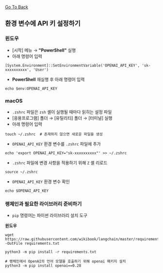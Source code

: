[Go To Back](../../study.md)

## 환경 변수에 API 키 설정하기

### 윈도우
- [시작] 메뉴 → **"PowerShell"** 실행
- 아래 명령어 입력
```
[System.Environment]::SetEnvironmentVariable('OPENAI_API_KEY', 'sk-xxxxxxxxxx', 'User')
```
- **PowerShell** 재실행 후 아래 명령어 입력
```
echo $env:OPENAI_API_KEY
```

### macOS
- `.zshrc` 파일은 `zsh` 셸이 실행될 때마다 읽히는 설정 파일
- [응용프로그램] 폴더 → [유틸리티] 폴더 → [터미널] 실행
- 아래 명령어 입력
```
touch ~/.zshrc  # 존재하지 않으면 새로운 파일을 생성
```
- `OPENAI_API_KEY` 환경 변수를 `.zshrc` 파일에 추가
```
echo 'export OPENAI_API_KEY="sk-xxxxxxxxxx"' >> ~/.zshrc
```
- `.zshrc` 파일에 변경 사항을 적용하기 위해 `Z` 셸 리로드
```
source ~/.zshrc
```
- `OPENAI_API_KEY` 환경 변수 확인
```
echo $OPENAI_API_KEY
```

### 랭체인과 필요한 라이브러리 준비하기
- `pip` 명령어는 파이썬 라이브러리 설치 도구

**윈도우**
```
wget https://raw.githubusercontent.com/wikibook/langchain/master/requirements.txt -OutFile requirements.txt

python3 -m pip install -r requirements.txt

# 랭체인에서 OpenAI의 언어 모델을 호출하기 위해 openai 패키지 설치
python3 -m pip install openai==0.28 
```

